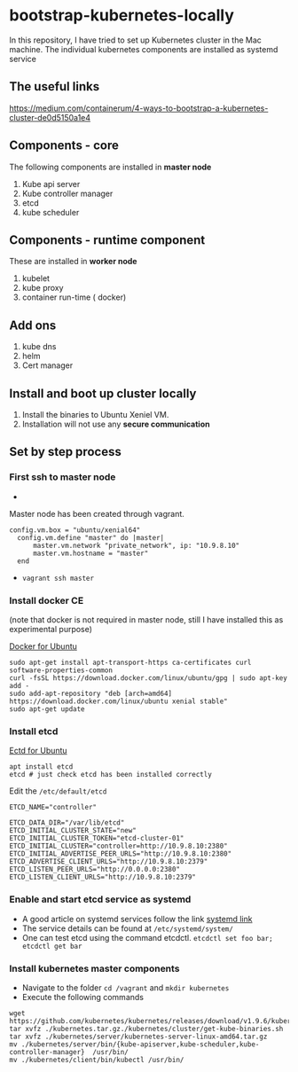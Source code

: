 # bootstrap-kubernetes-locally
In this repository, I have tried to set up Kubernetes cluster in the Mac machine. The individual kubernetes components are installed as systemd service
## The useful links
https://medium.com/containerum/4-ways-to-bootstrap-a-kubernetes-cluster-de0d5150a1e4

## Components - core
The following components are installed in **master node**
1. Kube api server
2. Kube controller manager
3. etcd
4. kube scheduler

## Components - runtime component
These are installed in **worker node**
1. kubelet
2. kube proxy
3. container run-time ( docker)

## Add ons
1. kube dns
2. helm
3. Cert manager

## Install and boot up cluster locally
1. Install the binaries to Ubuntu Xeniel VM.
2. Installation will not use any **secure communication** 

## Set by step process

### First ssh to master node

 - 

Master node has been created through vagrant. 

    config.vm.box = "ubuntu/xenial64"
      config.vm.define "master" do |master|
          master.vm.network "private_network", ip: "10.9.8.10"
          master.vm.hostname = "master"
      end
      

 - `vagrant ssh master`

### Install docker CE 
(note that docker is not required in master node, still I have installed this as experimental purpose)

 [Docker for Ubuntu](https://docs.docker.com/install/linux/docker-ce/ubuntu/#install-docker-ce)
  ````
sudo apt-get install apt-transport-https ca-certificates curl software-properties-common
curl -fsSL https://download.docker.com/linux/ubuntu/gpg | sudo apt-key add -
sudo add-apt-repository "deb [arch=amd64] https://download.docker.com/linux/ubuntu xenial stable"
sudo apt-get update
````

### Install etcd

[Ectd for Ubuntu](https://docs.openstack.org/install-guide/environment-etcd-ubuntu.html)

    apt install etcd 
    etcd # just check etcd has been installed correctly
Edit the `/etc/default/etcd`

    ETCD_NAME="controller"
    
    ETCD_DATA_DIR="/var/lib/etcd"
    ETCD_INITIAL_CLUSTER_STATE="new"
    ETCD_INITIAL_CLUSTER_TOKEN="etcd-cluster-01"
    ETCD_INITIAL_CLUSTER="controller=http://10.9.8.10:2380"
    ETCD_INITIAL_ADVERTISE_PEER_URLS="http://10.9.8.10:2380"
    ETCD_ADVERTISE_CLIENT_URLS="http://10.9.8.10:2379"
    ETCD_LISTEN_PEER_URLS="http://0.0.0.0:2380"
    ETCD_LISTEN_CLIENT_URLS="http://10.9.8.10:2379"
        
### Enable and start etcd service as systemd

 - A good article on systemd services follow the link [systemd link](https://medium.com/@benmorel/creating-a-linux-service-with-systemd-611b5c8b91d6)
 - The service details can be found at `/etc/systemd/system/`
 - One can test etcd using the command etcdctl. `etcdctl set foo bar; etcdctl get bar`
 
 ### Install kubernetes master components 
 
 - Navigate to the folder `cd /vagrant` and `mkdir kubernetes`
 - Execute the following commands
 ```
wget https://github.com/kubernetes/kubernetes/releases/download/v1.9.6/kubernetes.tar.gz
tar xvfz ./kubernetes.tar.gz./kubernetes/cluster/get-kube-binaries.sh
tar xvfz ./kubernetes/server/kubernetes-server-linux-amd64.tar.gz
mv ./kubernetes/server/bin/{kube-apiserver,kube-scheduler,kube-controller-manager}  /usr/bin/
mv ./kubernetes/client/bin/kubectl /usr/bin/
```

<!--stackedit_data:
eyJoaXN0b3J5IjpbMTQzMzQwMTk1MiwtOTQ2NjQyODY5LDM1Nz
Y1NTM1NSwxNjQzMDA4NTUsLTQ1MjMwMzU1NywtMTg2NDEwMDcx
Niw3MDYyMzUwNTIsNDkwNTI3ODY1LC0xMDI0MDU3NDM1LC0yNT
M2MDM0NDddfQ==
-->